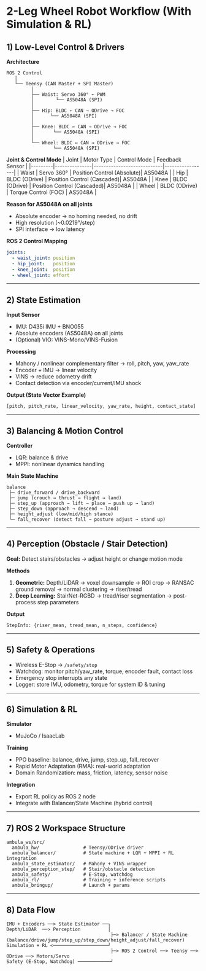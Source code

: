 # 2-Leg Wheel Robot Workflow (With Simulation & RL)

## 1) Low-Level Control & Drivers

**Architecture**
```
ROS 2 Control
   │
   └── Teensy (CAN Master + SPI Master)
         │
         ├── Waist: Servo 360° ← PWM
         │        └── AS5048A (SPI)
         │
         ├── Hip: BLDC ← CAN → ODrive → FOC
         │      └── AS5048A (SPI)
         │
         ├── Knee: BLDC ← CAN → ODrive → FOC
         │       └── AS5048A (SPI)
         │
         └── Wheel: BLDC ← CAN → ODrive → FOC
                 └── AS5048A (SPI)
```

**Joint & Control Mode**
| Joint   | Motor Type     | Control Mode               | Feedback Sensor |
|---------|---------------|----------------------------|-----------------|
| Waist   | Servo 360°     | Position Control (Absolute)| AS5048A         |
| Hip     | BLDC (ODrive)  | Position Control (Cascaded)| AS5048A         |
| Knee    | BLDC (ODrive)  | Position Control (Cascaded)| AS5048A         |
| Wheel   | BLDC (ODrive)  | Torque Control (FOC)       | AS5048A         |

**Reason for AS5048A on all joints**
- Absolute encoder → no homing needed, no drift
- High resolution (~0.0219°/step)
- SPI interface → low latency

**ROS 2 Control Mapping**
```yaml
joints:
  - waist_joint: position
  - hip_joint:   position
  - knee_joint:  position
  - wheel_joint: effort
```

---

## 2) State Estimation

**Input Sensor**
- IMU: D435i IMU + BNO055
- Absolute encoders (AS5048A) on all joints
- (Optional) VIO: VINS-Mono/VINS-Fusion

**Processing**
- Mahony / nonlinear complementary filter → roll, pitch, yaw, yaw_rate
- Encoder + IMU → linear velocity
- VINS → reduce odometry drift
- Contact detection via encoder/current/IMU shock

**Output (State Vector Example)**
```
[pitch, pitch_rate, linear_velocity, yaw_rate, height, contact_state]
```

---

## 3) Balancing & Motion Control

**Controller**
- LQR: balance & drive
- MPPI: nonlinear dynamics handling

**Main State Machine**
```
balance
 ├─ drive_forward / drive_backward
 ├─ jump (crouch → thrust → flight → land)
 ├─ step_up (approach → lift → place → push up → land)
 ├─ step_down (approach → descend → land)
 ├─ height_adjust (low/mid/high stance)
 └─ fall_recover (detect fall → posture adjust → stand up)
```

---

## 4) Perception (Obstacle / Stair Detection)

**Goal:** Detect stairs/obstacles → adjust height or change motion mode

**Methods**
1. **Geometric:** Depth/LiDAR → voxel downsample → ROI crop → RANSAC ground removal → normal clustering → riser/tread
2. **Deep Learning:** StairNet-RGBD → tread/riser segmentation → post-process step parameters

**Output**
```
StepInfo: {riser_mean, tread_mean, n_steps, confidence}
```

---

## 5) Safety & Operations
- Wireless E-Stop → `/safety/stop`
- Watchdog: monitor pitch/yaw_rate, torque, encoder fault, contact loss
- Emergency stop interrupts any state
- Logger: store IMU, odometry, torque for system ID & tuning

---

## 6) Simulation & RL

**Simulator**
- MuJoCo / IsaacLab

**Training**
- PPO baseline: balance, drive, jump, step_up, fall_recover
- Rapid Motor Adaptation (RMA): real-world adaptation
- Domain Randomization: mass, friction, latency, sensor noise

**Integration**
- Export RL policy as ROS 2 node
- Integrate with Balancer/State Machine (hybrid control)

---

## 7) ROS 2 Workspace Structure
```
ambula_ws/src/
  ambula_hw/                # Teensy/ODrive driver
  ambula_balancer/          # State machine + LQR + MPPI + RL integration
  ambula_state_estimator/   # Mahony + VINS wrapper
  ambula_perception_step/   # Stair/obstacle detection
  ambula_safety/            # E-Stop, watchdog
  ambula_rl/                # Training + inference scripts
  ambula_bringup/           # Launch + params
```

---

## 8) Data Flow
```
IMU + Encoders ──> State Estimator ──┐
Depth/LiDAR  ──> Perception          │
                                      ├─> Balancer / State Machine (balance/drive/jump/step_up/step_down/height_adjust/fall_recover)
Simulation + RL <────────────────────┘
                                      ├─> ROS 2 Control ──> Teensy ──> ODrive ──> Motors/Servo
Safety (E-Stop, Watchdog) ────────────┘
```
